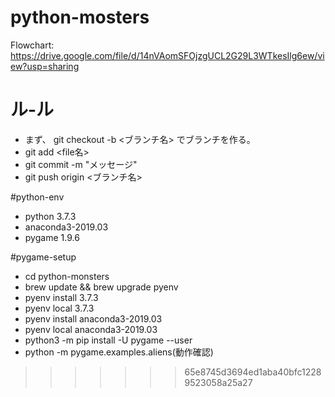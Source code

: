 # python-mosters
Flowchart: https://drive.google.com/file/d/14nVAomSFOjzgUCL2G29L3WTkesIlg6ew/view?usp=sharing



# ル-ル 
- まず、 git checkout -b <ブランチ名> でブランチを作る。
- git add <file名>
- git commit -m "メッセージ"
- git push origin <ブランチ名>

#python-env
- python 3.7.3
- anaconda3-2019.03
- pygame 1.9.6

#pygame-setup
- cd python-monsters
- brew update && brew upgrade pyenv
- pyenv install 3.7.3
- pyenv local 3.7.3
- pyenv install anaconda3-2019.03
- pyenv local anaconda3-2019.03
- python3 -m pip install -U pygame --user
- python -m pygame.examples.aliens(動作確認)


>>>>>>> 65e8745d3694ed1aba40bfc12289523058a25a27
